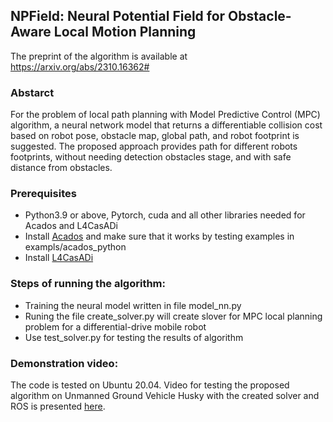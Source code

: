 ## NPField: Neural Potential Field for Obstacle-Aware Local Motion Planning
The preprint of the algorithm is available at 
https://arxiv.org/abs/2310.16362#

### Abstarct
For the problem of local path planning with Model Predictive Control (MPC) algorithm, a neural network model that returns a differentiable collision cost based on robot pose, obstacle map, global path, and robot footprint is suggested. The proposed approach provides path for different robots footprints, without needing detection obstacles stage, and with safe distance from obstacles.

### Prerequisites
- Python3.9 or above, Pytorch, cuda and all other libraries needed for Acados and L4CasADi
- Install [Acados](https://github.com/acados/acados) and make sure that it works by testing examples in exampls/acados_python
- Install [L4CasADi](https://github.com/Tim-Salzmann/l4casadi)

### Steps of running the algorithm:
- Training the neural model written in file model_nn.py
- Runing the file create_solver.py will create slover for MPC local planning problem for a differential-drive mobile robot
- Use test_solver.py for testing the results of algorithm

### Demonstration video:
The code is tested on Ubuntu 20.04. Video for testing the proposed algorithm on Unmanned Ground Vehicle Husky with the created solver and ROS is presented [here](https://www.youtube.com/watch?v=KL3bfvUwGqs).


